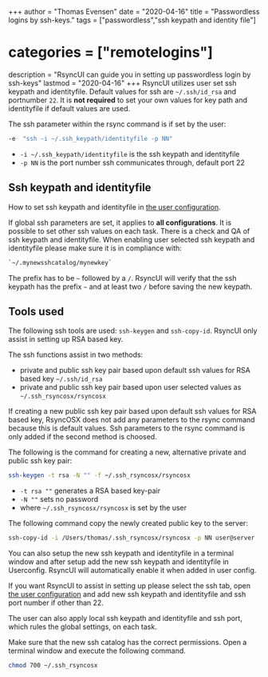 +++
author = "Thomas Evensen"
date = "2020-04-16"
title =  "Passwordless logins by ssh-keys."
tags = ["passwordless","ssh keypath and identity file"]
# categories = ["remotelogins"]
description = "RsyncUI can guide you in setting up passwordless login by ssh-keys"
lastmod = "2020-04-16"
+++
RsyncUI utilizes user set ssh keypath and identityfile. Default values for ssh are `~/.ssh/id_rsa` and portnumber `22`. It is **not required** to set your own values for key path and identityfile if default values are used.

The ssh parameter within the rsync command is if set by the user:
```bash
-e  "ssh -i ~/.ssh_keypath/identityfile -p NN"
```
- `-i ~/.ssh_keypath/identityfile` is the ssh keypath and identityfile
- `-p NN` is the port number ssh communicates through, default port 22

## Ssh keypath and identityfile

How to set ssh keypath and identityfile in [the user configuration](/post/sshsettings/).

If global ssh parameters are set, it applies to **all configurations**. It is possible to set other ssh values on each task. There is a check and QA of ssh keypath and identityfile. When enabling user selected ssh keypath and identityfile please make sure it is in compliance with:
```bash
`~/.mynewsshcatalog/mynewkey`
```
The prefix has to be `~` followed by a `/`. RsyncUI will verify that the ssh keypath has the prefix `~` and at least two `/` before saving the new keypath.

## Tools used

The following ssh tools are used: `ssh-keygen` and `ssh-copy-id`. RsyncUI only assist in setting up RSA based key.

The ssh functions assist in two methods:

- private and public ssh key pair based upon default ssh values for RSA based key `~/.ssh/id_rsa`
- private and public ssh key pair based upon user selected values as `~/.ssh_rsyncosx/rsyncosx`

If creating a new public ssh key pair based upon default ssh values for RSA based key, RsyncOSX does not add any parameters to the rsync command because this is default values. Ssh parameters to the rsync command is only added if the second method is choosed.

The following is the command for creating a new, alternative private and public ssh key pair:
```bash
ssh-keygen -t rsa -N "" -f ~/.ssh_rsyncosx/rsyncosx
```
- `-t rsa ""` generates a RSA based key-pair
- `-N ""` sets no password
- where `~/.ssh_rsyncosx/rsyncosx` is set by the user


The following command copy the newly created public key to the server:
```bash
ssh-copy-id -i /Users/thomas/.ssh_rsyncosx/rsyncosx -p NN user@server
```
You can also setup the new ssh keypath and identityfile in a terminal window and after setup add the new ssh keypath and identityfile in Userconfig. RsyncUI will automatically enable it when added in user config.

If you want RsyncUI to assist in setting up please select the ssh tab, open [the user configuration](/post/sshsettings/) and add new ssh keypath and identityfile and ssh port number if other than 22.

The user can also apply local ssh keypath and identityfile and ssh port, which rules the global settings, on each task.

Make sure that the new ssh catalog has the correct permissions. Open a terminal window and execute the following command.
```bash
chmod 700 ~/.ssh_rsyncosx
```
